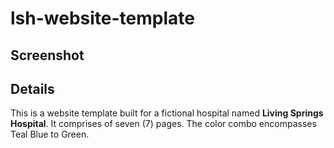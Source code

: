 # lsh-website-template

## Screenshot


## Details
This is a website template built for a fictional hospital named **Living Springs Hospital**. It comprises of seven (7) pages. The color combo encompasses Teal Blue to Green.
